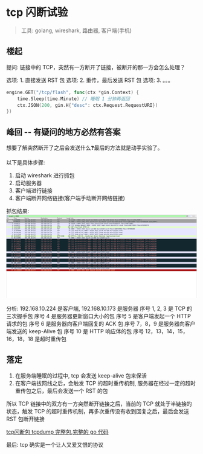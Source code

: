 # tcp 闪断试验

> 工具: golang, wireshark, 路由器, 客户端(手机)

## 楼起 
提问: 链接中的 TCP，突然有一方断开了链接，被断开的那一方会怎么处理？

选项: 1. 直接发送 RST 包
选项: 2. 重传，最后发送 RST 包
选项: 3. 。。。

```go
engine.GET("/tcp/flash", func(ctx *gin.Context) {
    time.Sleep(time.Minute) // 睡眠 1 分钟再返回
    ctx.JSON(200, gin.H{"desc": ctx.Request.RequestURI})
})
```
## 峰回 -- 有疑问的地方必然有答案
想要了解突然断开了之后会发送什么❓最后的方法就是动手实验了。 

以下是具体步骤: 
1. 启动 wireshark 进行抓包
2. 启动服务器
3. 客户端进行链接
4. 客户端断开网络链接(客户端手动断开网络链接)

抓包结果:
![](image/tcp_flash.png)

分析:  192.168.10.224 是客户端,  192.168.10.173 是服务器
序号 1, 2, 3 是 TCP 的三次握手包
序号 4 是服务器更新窗口大小的包
序号 5 是客户端发起一个 HTTP 请求的包
序号 6 是服务器向客户端回复的 ACK 包
序号 7，8，9 是服务器向客户端发送的 keep-Alive 包
序号 10 是 HTTP 响应体的包
序号 12，13，14，15，16，18，18 是超时重传包

## 落定

1. 在服务端睡眠的过程中, tcp 会发送 keep-alive 包来保活
2. 在客户端拔网线之后，会触发 TCP 的超时重传机制, 服务器在经过一定的超时重传包之后，最后会发送一个 RST 的包

所以 TCP 链接中的双方有一方突然断开链接之后，当前的 TCP 就处于半链接的状态，触发 TCP 的超时重传机制，再多次重传没有收到回复之后，最后会发送 RST 包断开链接

[tcp闪断包 tcpdump 完整包](tcp_flash.pcapng),[完整的 go 代码](main.go)

最后: tcp 确实是一个让人又爱又恨的协议
